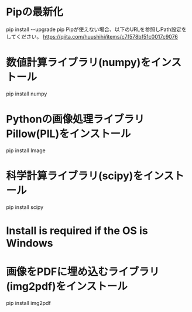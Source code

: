 # Pipの最新化
pip install --upgrade pip
    Pipが使えない場合、以下のURLを参照しPath設定をしてください。
    https://qiita.com/huushihi/items/c7f578bf51c0017c9076

# 数値計算ライブラリ(numpy)をインストール
pip install numpy

# Pythonの画像処理ライブラリPillow(PIL)をインストール
pip install Image

# 科学計算ライブラリ(scipy)をインストール
pip install scipy

# Install is required if the OS is Windows
# 画像をPDFに埋め込むライブラリ(img2pdf)をインストール
pip install img2pdf
